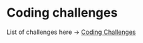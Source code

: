 # Coding challenges

List of challenges here -> [Coding Challenges](https://codingchallenges.fyi/challenges/intro)
